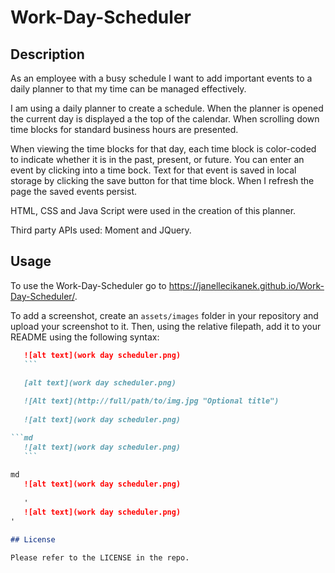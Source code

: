 # Work-Day-Scheduler


## Description

As an employee with a busy schedule I want to add important events to a daily planner to that my time can be managed effectively.

I am using a daily planner to create a schedule. When the planner is opened the current day is displayed a the top of the calendar. When scrolling down time blocks for standard business hours are presented. 

When viewing the time blocks for that day, each time block is color-coded to indicate whether it is in the past, present, or future. 
You can enter an event by clicking into a time bock. Text for that event is saved in local storage by clicking the save button for that time block. When I refresh the page the saved events persist. 

HTML, CSS and Java Script were used in the creation of this planner. 

Third party APIs used: Moment and JQuery.

## Usage

To use the Work-Day-Scheduler go to https://janellecikanek.github.io/Work-Day-Scheduler/.

To add a screenshot, create an `assets/images` folder in your repository and upload your screenshot to it. Then, using the relative filepath, add it to your README using the following syntax:


 ```md
    ![alt text](work day scheduler.png)
    ```
 
    [alt text](work day scheduler.png)
    
    ![Alt text](http://full/path/to/img.jpg "Optional title")
    
    ![alt text](work day scheduler.png)

 ```md
    ![alt text](work day scheduler.png)
    ```
    
 md
    ![alt text](work day scheduler.png)
  
    '
    ![alt text](work day scheduler.png)
 '

## License

Please refer to the LICENSE in the repo.
